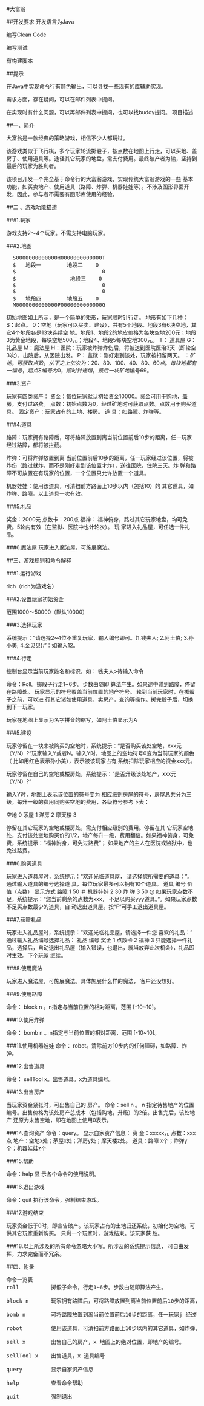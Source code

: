 #大富翁

##开发要求
开发语言为Java

编写Clean Code

编写测试

有构建脚本

##提示

在Java中实现命令行有颜色输出，可以寻找一些现有的库辅助实现。

需求方面，存在疑问，可以在邮件列表中提问。

在实现时有什么问题，可以再邮件列表中提问，也可以找buddy提问。
项目描述

##一、简介

大富翁是一款经典的策略游戏，相信不少人都玩过。

该游戏类似于飞行棋，多个玩家轮流掷骰子，按点数在地图上行走，可以买地、盖房子、使用道具等。途径其它玩家的地盘，需支付费用。最终破产者为输，坚持到最后的玩家为胜利者。

该项目开发一个完全基于命令行的大富翁游戏，实现传统大富翁游戏的一些
基本功能，如买卖地产、使用道具（路障、炸弹、机器娃娃等）。不涉及图形界面开发，因此，参与者不需要有图形库使用的经验。

##二 、游戏功能描述

###1.玩家

游戏支持2～4个玩家。不需支持电脑玩家。

###2.地图
<pre>
  S0000000000000H0000000000000T
  $   地段一        地段二    0
  $                           0  
  $                 地段三    0  
  $                           0  
  $                           0  
  $   地段四        地段五    0  
  M0000000000000P0000000000000G
</pre>

初始地图如上所示，是一个简单的矩形，玩家顺时针行走。
地形有如下几种：
S：起点。
0：空地（玩家可以买卖、建设），共有5个地段。地段3有6块空地，其它4个地段各是13块连续空
地。地段1、地段2的地皮价格为每块空地200元；地段3为黄金地段，每块空地500元；地段4、地段5每块空地300元。
T： 道具屋
G：礼品屋
M：魔法屋
H：医院：玩家被炸弹炸伤后，将被送到医院医治3天（即轮空3次），出院后，从医院出发。
P： 监狱：刚好走到该处，玩家被扣留两天。
$：矿地，可获取点数。从下之上依次为：20、80、100、40、80、60点。
每块地都有一编号，起点S编号为0，顺时针递增，最 后一块矿地$编号69。

###3.资产

玩家有四类资产：
资金：每位玩家默认初始资金10000。资金可用于购地，盖 房，支付过路费。
点数：初始点数为0，经过矿地时可获取点数。点数用于购买道具。
固定资产：玩家占有的土地、楼房。
道 具：如路障、炸弹等。

###4.道具

路障：玩家拥有路障后，可将路障放置到离当前位置前后10步的距离，任一玩家经过路障，都将被拦截。

炸弹：可将炸弹放置到离 当前位置前后10步的距离，任一玩家经过该位置，将被炸伤（路过就炸，而不是刚好走到该位置才炸），送往医院，住院三天。炸
弹和路障不可放置在有玩家的位置，一个位置只允许放置一个道具。

机器娃娃：使用该道具，可清扫前方路面上10步以内（包括10）的 其它道具，如炸弹、路障。以上道具一次有效。

###5.礼品

奖金：2000元
点数卡：200点
福神： 福神俯身，路过其它玩家地盘，均可免费。5轮内有效（在监狱、医院中也计轮次）。
玩 家进入礼品屋，可任选一件礼品。

###6.魔法屋
玩家进入魔法屋，可施展魔法。

##三、游戏规则和命令解释

###1.运行游戏

rich（rich为游戏名）

###2.设置玩家初始资金

范围1000～50000（默认10000）

###3.选择玩家

系统提示：“请选择2~4位不重复玩家，输入编号即可。(1.钱夫人; 2.阿土伯; 3.孙小美; 4.金贝贝):”：如输入12。

###4.行走

控制台显示当前玩家姓名和标识，如：
钱夫人>待输入命令

命令：Roll。掷骰子行走1~6步。步数由随即 算法产生。如果途中碰到路障，停留在路障处。 玩家显示的符号覆盖当前位置的地产符号。
轮到当前玩家时，在掷骰子之前，可以进 行其它诸如使用道具，卖房产，查询等操作。掷完骰子后，切换到下一玩家。

玩家在地图上显示为名字拼音的缩写，如阿土伯显示为A

###5.建设

玩家停留在一块未被购买的空地时，系统提示：“是否购买该处空地，xxx元（Y/N）?”玩家输入Y或者N。输入Y时，地图上的空地符号0变为当前玩家的颜色（ 比如用红色表示孙小美），表示被该玩家占有,系统扣除玩家相应的资金xxx元。

玩家停留在自己的空地或楼房处，系统提示：“是否升级该处地产，xxx元（Y/N）?”

输入Y时，地图上表示该位置的符号变为 相应级别房屋的符号，房屋总共分为三级，每升一级的费用同购买空地的费用，各级符号参考下表：

空地     0
茅屋     1
洋房     2
摩天楼   3

停留在其它玩家的空地或楼房处，需支付相应级别的费用。停留在其
它玩家空地处，支付该处空地购买价的1/2，地产每升一级，费用翻倍。如果福神俯身，可免费，系统提示：“福神附身，可免过路费”；
如果地产的主人在医院或监狱中，也免过路费。

###6.购买道具

玩家进入道具屋时，系统提示：“欢迎光临道具屋， 请选择您所需要的道具：”。
通过输入道具的编号选择道 具，每位玩家最多可以拥有10个道具。
道具        编号    价值（点数）    显示方式
路障          1         50               ＃
机器娃娃      2         30
炸 弹         3         50               @
如果玩家点数不足，系统提示：“您当前剩余的点数为xxx， 不足以购买yyy道具。”。如果玩家点数不足买点数最少的道具，自
动退出道具屋。按“F”可手工退出道具屋。

###7.获赠礼品

玩家进入礼品屋时，系统提示：“欢迎光临礼品屋，请选择一件您 喜欢的礼品：”
通过输入礼品编号选择礼品：
礼品     编号
奖金       1
点数卡     2
福神       3
只能选择一件礼品，选择后，自动退出礼品屋（输入错误，也退出，就当放弃此次机会），礼品即时生效。下个玩家 继续。

###8.使用魔法

玩家进入魔法屋，可施展魔法。具体施展什么样的魔法， 客户还没想好。

###9.使用路障

命令： block n 。n指定与当前位置的相对距离，范围 [-10~10]。

###10.使用炸弹

命令： bomb  n 。n指定与当前位置的相对距离，范围 [-10~10]。

###11.使用机器娃娃
命令： robot。清除前方10步内的任何障碍，如路障、炸弹。

###12.出售道具

命令： sellTool x。出售道具。x为道具编号。

###13.出售房产

当玩家资金紧张时，可出售自己的 房产。
命令：sell n 。 n 指定待售地产的位置编号。出售价格为该处房产总成本（包括购地，升级）的2倍。出售完后，该处地产
还原为未售空地，即在地图上使用0表示。

###14.查询资产
命令：query。
显示自家资产信息：
资 金：xxxxx元
点数：xxx点
地产：空地x处；茅屋x处；洋房y处；摩天楼z处。
道具：路障 x个；炸弹y个；机器娃娃z个

###15.帮助

命令：help
显 示各个命令的使用说明。

###16.退出游戏

命令：quit
执行该命令，强制结束游戏。

###17.游戏结束

玩家资金低于0时，即宣告破产。该玩家占有的土地归还系统，初始化为空地，可供其它玩家重新购买。
只剩一个玩家时，游戏结束。该玩家获 胜。

###18.以上所涉及的所有命令忽略大小写。所涉及的系统提示信息， 可自由发挥，力求完备而不冗余。

##四、附录
<pre>
命令一览表
roll          掷骰子命令，行走1~6步。步数由随即算法产生。

block n       玩家拥有路障后，可将路障放置到离当前位置前后10步的距离，任一玩家经过路障，都将被拦截。该道具一次有效。n前后的相对距离，负数表示后方。

bomb n        可将路障放置到离当前位置前后10步的距离，任一玩家j 经过在该位置，将被炸伤，送往医院，住院三天。n 前后的相对距离，负数表示后方。

robot         使用该道具，可清扫前方路面上10步以内的其它道具，如炸弹、路障。

sell x        出售自己的房产，x 地图上的绝对位置，即地产的编号。

sellTool x    出售道具，x 道具编号

query         显示自家资产信息

help          查看命令帮助

quit          强制退出
</pre>
